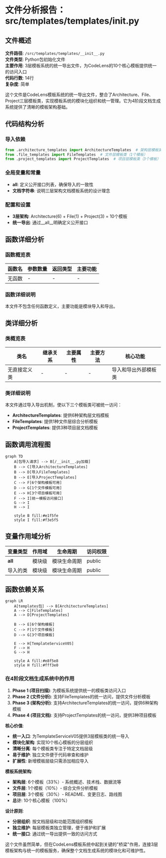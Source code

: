 # 文件分析报告：src/templates/templates/__init__.py

## 文件概述

**文件路径**: `/src/templates/templates/__init__.py`  
**文件类型**: Python包初始化文件  
**主要作用**: 3层模板系统的统一导出文件，为CodeLens的10个核心模板提供统一的访问入口  
**代码行数**: 14行  
**复杂度**: 简单

这个文件是CodeLens模板系统的统一导出文件，整合了Architecture、File、Project三层模板类，实现模板系统的模块化组织和统一管理。它为4阶段文档生成系统提供了清晰的模板架构基础。

## 代码结构分析

### 导入依赖
```python
from .architecture_templates import ArchitectureTemplates  # 架构层模板类（6个模板）
from .file_templates import FileTemplates  # 文件层模板类（1个模板）
from .project_templates import ProjectTemplates  # 项目层模板类（3个模板）
```

### 全局变量和常量
- **__all__**: 定义公开接口列表，确保导入的一致性
- **文档字符串**: 说明三层架构文档模板系统的设计理念

### 配置和设置
- **3层架构**: Architecture(6) + File(1) + Project(3) = 10个模板
- **统一导出**: 通过__all__明确定义公开接口

## 函数详细分析

### 函数概览表
| 函数名 | 参数数量 | 返回类型 | 主要功能 |
|--------|----------|----------|----------|
| 无函数 | - | - | - |

### 函数详细说明
本文件不包含任何函数定义，主要功能是模块导入和导出。

## 类详细分析

### 类概览表
| 类名 | 继承关系 | 主要属性 | 主要方法 | 核心功能 |
|------|----------|----------|----------|----------|
| 无直接定义类 | - | - | - | 导入和导出外部模板类 |

### 类详细说明
本文件通过导入导出机制，使以下三个模板类可被统一访问：
- **ArchitectureTemplates**: 提供6种架构层文档模板
- **FileTemplates**: 提供1种文件层综合分析模板
- **ProjectTemplates**: 提供3种项目层文档模板

## 函数调用流程图

```mermaid
graph TD
    A[包导入请求] --> B[/__init__.py加载]
    B --> C[导入ArchitectureTemplates]
    B --> D[导入FileTemplates]
    B --> E[导入ProjectTemplates]
    C --> F[6个架构模板可用]
    D --> G[1个文件模板可用]
    E --> H[3个项目模板可用]
    F --> I[统一模板访问接口]
    G --> I
    H --> I
    
    style B fill:#e1f5fe
    style I fill:#f3e5f5
```

## 变量作用域分析

| 变量类型 | 作用域 | 生命周期 | 访问权限 |
|----------|--------|----------|----------|
| __all__ | 模块级 | 模块生命周期 | public |
| 导入的类 | 模块级 | 模块生命周期 | public |

## 函数依赖关系

```mermaid
graph LR
    A[templates包] --> B[ArchitectureTemplates]
    A --> C[FileTemplates]
    A --> D[ProjectTemplates]
    
    B --> E[6个架构模板]
    C --> F[1个文件模板]
    D --> G[3个项目模板]
    
    E --> H[TemplateServiceV05]
    F --> H
    G --> H
    
    style A fill:#e8f5e8
    style H fill:#fff3e0
```

### 在4阶段文档生成系统中的作用

1. **Phase 1 (项目扫描)**: 为模板系统提供统一的模板类访问入口
2. **Phase 2 (文件分析)**: 支持FileTemplates的统一访问，提供文件分析模板
3. **Phase 3 (架构分析)**: 支持ArchitectureTemplates的统一访问，提供6种架构模板
4. **Phase 4 (项目文档)**: 支持ProjectTemplates的统一访问，提供3种项目模板

**核心价值**:
- **统一入口**: 为TemplateServiceV05提供3层模板类的统一导入
- **模块化架构**: 实现10个核心模板的分层组织
- **清晰分离**: 每个模板类专注于特定文档层级
- **易于维护**: 独立文件便于代码审查和维护
- **扩展性**: 新增模板层级只需添加相应导入

**模板系统架构**:
- **架构层**: 6个模板（33%）- 系统概述、技术栈、数据流等
- **文件层**: 1个模板（10%）- 综合文件分析模板
- **项目层**: 3个模板（30%）- README、变更日志、路线图
- **总计**: 10个核心模板（100%）

**设计原则**:
- **分层组织**: 按文档层级和功能范围组织模板
- **独立维护**: 每层模板类独立管理，便于维护和扩展
- **统一接口**: 通过统一导出提供一致的访问方式

这个文件虽然简单，但在CodeLens模板系统中起到关键的"桥梁"作用，连接3层模板架构与统一的模板服务，确保整个文档生成系统的模块化和可维护性。